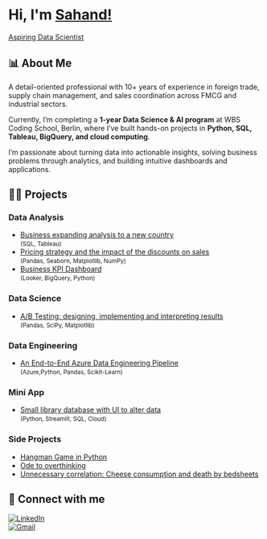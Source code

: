 # Hi, I'm [Sahand!](https://www.linkedin.com/in/sahandazizi/)
[Aspiring Data Scientist](https://github.com/zehando)

## :bar_chart: About Me

A detail-oriented professional with 10+ years of experience in foreign trade, supply chain management, and sales coordination across FMCG and industrial sectors.  

Currently, I’m completing a **1-year Data Science & AI program** at WBS Coding School, Berlin, where I’ve built hands-on projects in **Python, SQL, Tableau, BigQuery, and cloud computing**.  

I’m passionate about turning data into actionable insights, solving business problems through analytics, and building intuitive dashboards and applications.  

## 👨‍💻 Projects

### Data Analysis
- [Business expanding analysis to a new country](https://github.com/Zehando/Business-expanding-analysis)  
  <small>(SQL, Tableau)</small>
- [Pricing strategy and the impact of the discounts on sales](https://github.com/Zehando/eniac-pricing-strategy-analysis)  
  <small>(Pandas, Seaborn, Matplotlib, NumPy)</small>
- [Business KPI Dashboard](https://github.com/Zehando/business-kpi-dashboards)  
  <small>(Looker, BigQuery, Python)</small>

### Data Science
- [A/B Testing: designing, implementing and interpreting results](https://github.com/Zehando/eniac-pricing-strategy-analysis)  
  <small>(Pandas, SciPy, Matplotlib)</small>

### Data Engineering
- [An End-to-End Azure Data Engineering Pipeline](https://github.com/Zehando/dp900-azure-etl-project)  
  <small>(Azure,Python, Pandas, Scikit-Learn)</small>

### Mini App
- [Small library database with UI to alter data](https://github.com/Zehando/small-library)  
  <small>(Python, Streamlit, SQL, Cloud)</small>

### Side Projects
- [Hangman Game in Python](https://github.com/Zehando/Python-Hangman)  
- [Ode to overthinking](https://github.com/Zehando/ode-to-my-overthinking)  
- [Unnecessary correlation: Cheese consumption and death by bedsheets](https://github.com/Zehando/CheeseAndDeathByBedsheets)  

## :wave: Connect with me

[![LinkedIn](https://skillicons.dev/icons?i=linkedin)](https://www.linkedin.com/in/sahandazizi/)  
[![Gmail](https://skillicons.dev/icons?i=gmail)](mailto:azizisahand@gmail.com)
